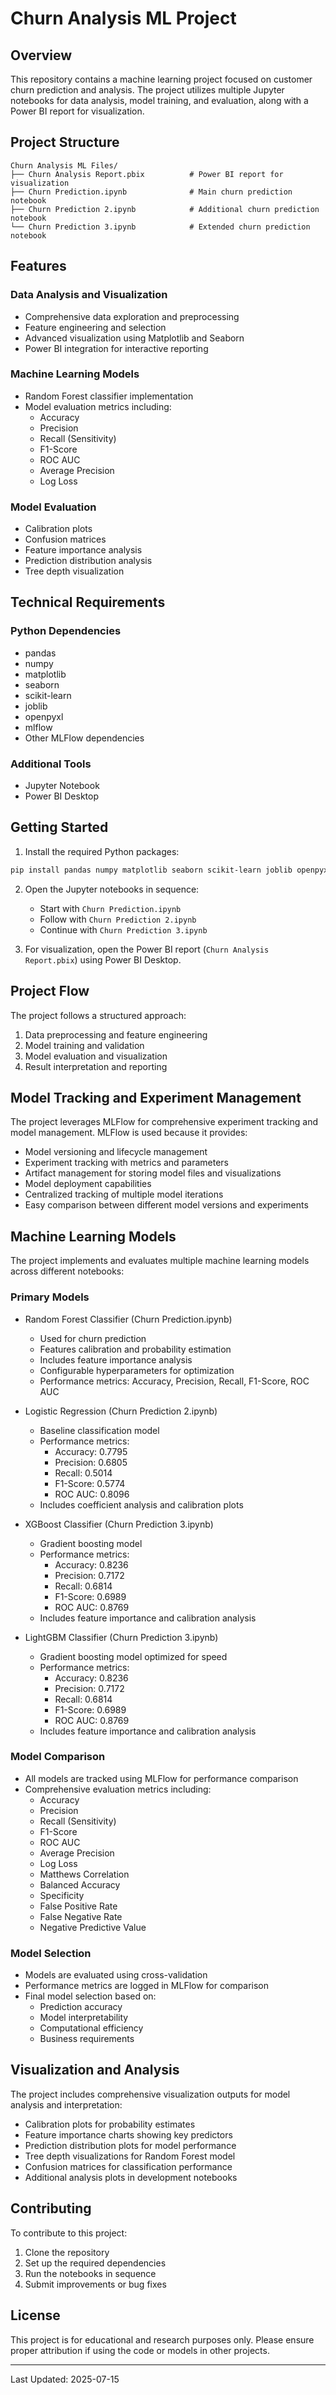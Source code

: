# Churn Analysis ML Project

## Overview
This repository contains a machine learning project focused on customer churn prediction and analysis. The project utilizes multiple Jupyter notebooks for data analysis, model training, and evaluation, along with a Power BI report for visualization.

## Project Structure
```
Churn Analysis ML Files/
├── Churn Analysis Report.pbix          # Power BI report for visualization
├── Churn Prediction.ipynb              # Main churn prediction notebook
├── Churn Prediction 2.ipynb            # Additional churn prediction notebook
└── Churn Prediction 3.ipynb            # Extended churn prediction notebook
```

## Features

### Data Analysis and Visualization
- Comprehensive data exploration and preprocessing
- Feature engineering and selection
- Advanced visualization using Matplotlib and Seaborn
- Power BI integration for interactive reporting

### Machine Learning Models
- Random Forest classifier implementation
- Model evaluation metrics including:
  - Accuracy
  - Precision
  - Recall (Sensitivity)
  - F1-Score
  - ROC AUC
  - Average Precision
  - Log Loss

### Model Evaluation
- Calibration plots
- Confusion matrices
- Feature importance analysis
- Prediction distribution analysis
- Tree depth visualization

## Technical Requirements

### Python Dependencies
- pandas
- numpy
- matplotlib
- seaborn
- scikit-learn
- joblib
- openpyxl
- mlflow
- Other MLFlow dependencies

### Additional Tools
- Jupyter Notebook
- Power BI Desktop

## Getting Started

1. Install the required Python packages:
```bash
pip install pandas numpy matplotlib seaborn scikit-learn joblib openpyxl mlflow
```

2. Open the Jupyter notebooks in sequence:
   - Start with `Churn Prediction.ipynb`
   - Follow with `Churn Prediction 2.ipynb`
   - Continue with `Churn Prediction 3.ipynb`

3. For visualization, open the Power BI report (`Churn Analysis Report.pbix`) using Power BI Desktop.

## Project Flow
The project follows a structured approach:
1. Data preprocessing and feature engineering
2. Model training and validation
3. Model evaluation and visualization
4. Result interpretation and reporting

## Model Tracking and Experiment Management
The project leverages MLFlow for comprehensive experiment tracking and model management. MLFlow is used because it provides:
- Model versioning and lifecycle management
- Experiment tracking with metrics and parameters
- Artifact management for storing model files and visualizations
- Model deployment capabilities
- Centralized tracking of multiple model iterations
- Easy comparison between different model versions and experiments

## Machine Learning Models
The project implements and evaluates multiple machine learning models across different notebooks:

### Primary Models
- Random Forest Classifier (Churn Prediction.ipynb)
  - Used for churn prediction
  - Features calibration and probability estimation
  - Includes feature importance analysis
  - Configurable hyperparameters for optimization
  - Performance metrics: Accuracy, Precision, Recall, F1-Score, ROC AUC

- Logistic Regression (Churn Prediction 2.ipynb)
  - Baseline classification model
  - Performance metrics:
    - Accuracy: 0.7795
    - Precision: 0.6805
    - Recall: 0.5014
    - F1-Score: 0.5774
    - ROC AUC: 0.8096
  - Includes coefficient analysis and calibration plots

- XGBoost Classifier (Churn Prediction 3.ipynb)
  - Gradient boosting model
  - Performance metrics:
    - Accuracy: 0.8236
    - Precision: 0.7172
    - Recall: 0.6814
    - F1-Score: 0.6989
    - ROC AUC: 0.8769
  - Includes feature importance and calibration analysis

- LightGBM Classifier (Churn Prediction 3.ipynb)
  - Gradient boosting model optimized for speed
  - Performance metrics:
    - Accuracy: 0.8236
    - Precision: 0.7172
    - Recall: 0.6814
    - F1-Score: 0.6989
    - ROC AUC: 0.8769
  - Includes feature importance and calibration analysis

### Model Comparison
- All models are tracked using MLFlow for performance comparison
- Comprehensive evaluation metrics including:
  - Accuracy
  - Precision
  - Recall (Sensitivity)
  - F1-Score
  - ROC AUC
  - Average Precision
  - Log Loss
  - Matthews Correlation
  - Balanced Accuracy
  - Specificity
  - False Positive Rate
  - False Negative Rate
  - Negative Predictive Value

### Model Selection
- Models are evaluated using cross-validation
- Performance metrics are logged in MLFlow for comparison
- Final model selection based on:
  - Prediction accuracy
  - Model interpretability
  - Computational efficiency
  - Business requirements

## Visualization and Analysis
The project includes comprehensive visualization outputs for model analysis and interpretation:
- Calibration plots for probability estimates
- Feature importance charts showing key predictors
- Prediction distribution plots for model performance
- Tree depth visualizations for Random Forest model
- Confusion matrices for classification performance
- Additional analysis plots in development notebooks

## Contributing
To contribute to this project:
1. Clone the repository
2. Set up the required dependencies
3. Run the notebooks in sequence
4. Submit improvements or bug fixes

## License
This project is for educational and research purposes only. Please ensure proper attribution if using the code or models in other projects.

---
Last Updated: 2025-07-15
